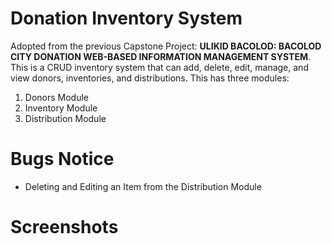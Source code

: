 # Donation Inventory System
Adopted from the previous Capstone Project: <b>ULIKID BACOLOD: BACOLOD CITY DONATION WEB-BASED INFORMATION MANAGEMENT SYSTEM</b>. This is a CRUD inventory system that can add, delete, edit, manage, and view donors, inventories, and distributions. This has three modules:

1. Donors Module
2. Inventory Module
3. Distribution Module

# Bugs Notice
- Deleting and Editing an Item from the Distribution Module 

# Screenshots


